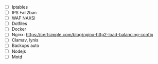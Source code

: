 - [ ] Iptables
- [ ] IPS Fail2ban
- [ ] WAF NAXSI
- [ ] Dotfiles
- [ ] Docker
- [ ] Nginx: https://certsimple.com/blog/nginx-http2-load-balancing-config
- [ ] Clamav, lynis
- [ ] Backups auto
- [ ] Nodejs
- [ ] Motd
